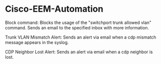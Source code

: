 # Cisco-EEM-Automation

Block command:
Blocks the usage of the "switchport trunk allowed vlan" command. Sends an email to the specified inbox with more information.

Trunk VLAN Mismatch Alert:
Sends an alert via email when a cdp mismatch message appears in the syslog.

CDP Neighbor Lost Alert:
Sends an alert via email when a cdp neighbor is lost. 
